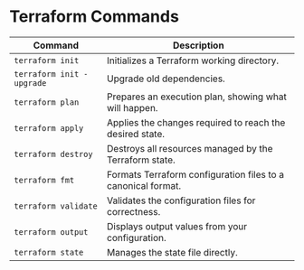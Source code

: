 # **Terraform Commands**

| Command                   | Description                                                  |
| ------------------------- | ------------------------------------------------------------ |
| `terraform init`          | Initializes a Terraform working directory.                   |
| `terraform init -upgrade` | Upgrade old dependencies.                                    |
| `terraform plan`          | Prepares an execution plan, showing what will happen.        |
| `terraform apply`         | Applies the changes required to reach the desired state.     |
| `terraform destroy`       | Destroys all resources managed by the Terraform state.       |
| `terraform fmt`           | Formats Terraform configuration files to a canonical format. |
| `terraform validate`      | Validates the configuration files for correctness.           |
| `terraform output`        | Displays output values from your configuration.              |
| `terraform state`         | Manages the state file directly.                             |
